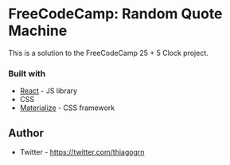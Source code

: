 # FreeCodeCamp: Random Quote Machine

This is a solution to the FreeCodeCamp 25 + 5 Clock project.

### Built with

- [React](https://reactjs.org/) - JS library
- CSS
- [Materialize](https://materializecss.com/) - CSS framework

## Author

- Twitter - https://twitter.com/thiagogrn